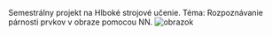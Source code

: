 Semestrálny projekt na Hlboké strojové učenie.
Téma: Rozpoznávanie párnosti prvkov v obraze pomocou NN.
![obrazok](https://www.ibm.com/content/dam/connectedassets-adobe-cms/worldwide-content/cdp/cf/ul/g/3a/b8/ICLH_Diagram_Batch_01_03-DeepNeuralNetwork.png)
